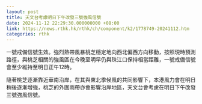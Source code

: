 ```yaml
---
layout: post
title: 天文台考慮明日下午改發三號強風信號
date: 2024-11-12 22:29:30.000000000 +08:00
link: https://news.rthk.hk/rthk/ch/component/k2/1778749-20241112.htm
categories: rthk
---
```


一號戒備信號生效。強烈熱帶風暴桃芝穩定地向西北偏西方向移動，按照現時預測路徑，與桃芝相關的強風區在今晚至明早仍與珠江口保持相當距離，一號戒備信號會至少維持至明日正午12時。

隨著桃芝逐漸靠近華南沿岸，在其與東北季候風的共同影響下，本港風力會在明日稍後逐漸增強，桃芝的外圍雨帶亦會影響沿岸地區，天文台會考慮在明日下午改發三號強風信號。
